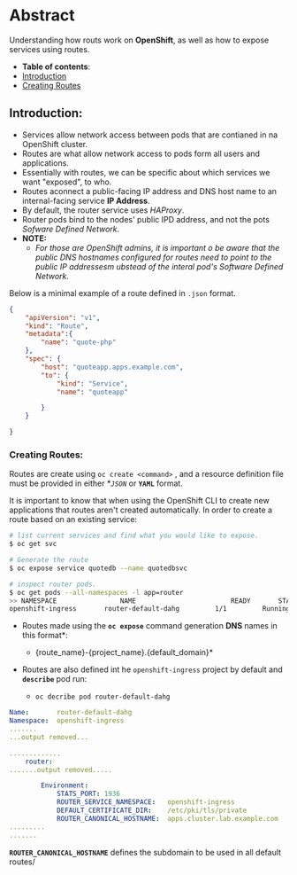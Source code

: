 # Abstract

Understanding how routs work on **OpenShift**, as well as how to expose services using routes.

-  **Table of contents**:
  - [Introduction](#introduction)
  - [Creating Routes](#creating-routes)

## Introduction:

- Services allow network access between pods that are contianed in na OpenShift cluster.
- Routes are what allow network access to pods form all users and applications. 
- Essentially with routes, we can be specific about which services we want "exposed", to who.
- Routes aconnect a public-facing IP address and DNS host name to an internal-facing service **IP Address**.
- By default, the router service uses *HAProxy*.
- Router pods bind to the nodes' public IPD address, and not the pots *Sofware Defined Network*.
- **NOTE:**
	- *For those are OpenShift admins, it is important o be aware that the public DNS hostnames configured for routes need to point to the public IP addressesm ubstead of the interal pod's Software Defined Network.*

Below is a minimal example of a route defined in `.json` format.

```json
{
	"apiVersion": "v1",
	"kind": "Route",
	"metadata":{
		"name": "quote-php"
	},
	"spec": {
		"host": "quoteapp.apps.example.com",
		"to": {
			"kind": "Service",
			"name": "quoteapp"

		}
	}

}
```

### Creating Routes:

Routes are create using `oc create <command>` , and a resource definition file must be provided in either **`JSON`* or **`YAML`** format.

It is important to know that when using the OpenShift CLI to create new applications that routes aren't created automatically. In order to create a route based on an existing service:

```bash
# list current services and find what you would like to expose.
$ oc get svc 

# Generate the route
$ oc expose service quotedb --name quotedbsvc

# inspect router pods.
$ oc get pods --all-namespaces -l app=router 
>> NAMESPACE 				NAME 						READY 		STATUS 		RESTARTS 		AGE
openshift-ingress		router-default-dahg			1/1			Running		1				4d
```
- Routes made using the **`oc expose`** command generation **DNS** names in this format*: 
	- {route_name}-{project_name}.{default_domain}*

- Routes are also defined int he `openshift-ingress` project by default and **`describe`** pod run:
	-  `oc decribe pod router-default-dahg`


``` yaml
Name:		router-default-dahg	 		
Namespace:	openshift-ingress
.......
...output removed...

.............
	router:
.......output removed.....

		Environment:
			STATS_PORT:	1936
			ROUTER_SERVICE_NAMESPACE: 	openshift-ingress
			DEFAULT_CERTIFICATE_DIR: 	/etc/pki/tls/private
			ROUTER_CANONICAL_HOSTNAME:	apps.cluster.lab.example.com
.........
.......
```

**`ROUTER_CANONICAL_HOSTNAME`** defines the subdomain to be used in all default routes/





